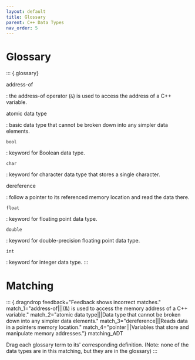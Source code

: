 ```yaml
---
layout: default
title: Glossary
parent: C++ Data Types
nav_order: 5
---
```



# Glossary

::: {.glossary}

address-of

:   the address-of operator (`&`) is used to access the address of a C++
    variable.

atomic data type

:   basic data type that cannot be broken down into any simpler data
    elements.

`bool`

:   keyword for Boolean data type.

`char`

:   keyword for character data type that stores a single character.

dereference

:   follow a pointer to its referenced memory location and read the data
    there.

`float`

:   keyword for floating point data type.

`double`

:   keyword for double-precision floating point data type.

`int`

:   keyword for integer data type.
:::

# Matching

::: {.dragndrop feedback="Feedback shows incorrect matches." match_1="address-of|||(&) is used to access the memory address of a C++ variable." match_2="atomic data type|||Data type that cannot be broken down into any simpler data elements." match_3="dereference|||Reads data in a pointers memory location." match_4="pointer|||Variables that store and manipulate memory addresses."}
matching_ADT

Drag each glossary term to its\' corresponding definition. (Note: none
of the data types are in this matching, but they are in the glossary)
:::
